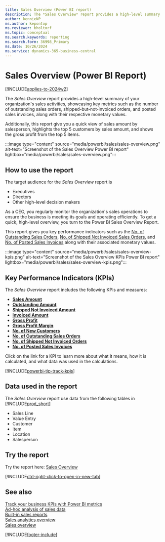 ```yaml
---
title: Sales Overview (Power BI report)
description: The *Sales Overview* report provides a high-level summary of your organization's sales activities.
author: kennieNP
ms.author: kepontop
ms.reviewer: bholtorf
ms.topic: conceptual
ms.search.keywords: reporting
ms.search.form: 36998_Primary
ms.date: 10/26/2024
ms.service: dynamics-365-business-central
---
```



# Sales Overview (Power BI Report)

[!INCLUDE[applies-to-2024w2](includes/applies-to-2024w2.md)]

The *Sales Overview* report provides a high-level summary of your organization's sales activities, showcasing key metrics such as the number of outstanding sales orders, shipped-but-not-invoiced orders, and posted sales invoices, along with their respective monetary values. 

Additionally, this report give you a quick view of sales amount by salesperson, highlights the top 5 customers by sales amount, and shows the gross profit from the top 5 items.

:::image type="content" source="media/powerbi/sales/sales-overview.png" alt-text="Screenshot of the Sales Overview Power BI report" lightbox="media/powerbi/sales/sales-overview.png":::

## How to use the report

The target audience for the *Sales Overview* report is
- Executives
- Directors
- Other high-level decision makers

As a CEO, you regularly monitor the organization's sales operations to ensure the business is meeting its goals and operating efficiently. To get a quick, high-level overview, you turn to the Power BI Sales Overview Report. 

This report gives you key performance indicators such as the [No. of Outstanding Sales Orders](sales-powerbi-sales-kpis.md#no-of-outstanding-sales-orders), [No. of Shipped Not Invoiced Sales Orders](sales-powerbi-sales-kpis.md#no-of-shipped-not-invoiced-sales), and [No. of Posted Sales Invoices](sales-powerbi-sales-kpis.md#no-of-posted-sales-invoices) along with their associated monetary values. 

:::image type="content" source="media/powerbi/sales/sales-overview-kpis.png" alt-text="Screenshot of the Sales Overview KPIs Power BI report" lightbox="media/powerbi/sales/sales-overview-kpis.png":::


## Key Performance Indicators (KPIs)

The *Sales Overview* report includes the following KPIs and measures: 

- [**Sales Amount**](sales-powerbi-sales-kpis.md#sales-amount)
- [**Outstanding Amount**](sales-powerbi-sales-kpis.md#outstanding-amount)
- [**Shipped Not Invoiced Amount**](sales-powerbi-sales-kpis.md#shipped-not-invoiced-amount)
- [**Invoiced Amount**](sales-powerbi-sales-kpis.md#invoiced-amount)
- [**Gross Profit**](sales-powerbi-sales-kpis.md#gross-profit)
- [**Gross Profit Margin**](sales-powerbi-sales-kpis.md#gross-profit-margin)
- [**No. of New Customers**](sales-powerbi-sales-kpis.md#no-of-new-customers)
- [**No. of Outstanding Sales Orders**](sales-powerbi-sales-kpis.md#no-of-outstanding-sales-orders)
- [**No. of Shipped Not Invoiced Orders**](sales-powerbi-sales-kpis.md#no-of-shipped-not-invoiced-sales)
- [**No. of Posted Sales Invoices**](sales-powerbi-sales-kpis.md#no-of-posted-sales-invoices)

Click on the link for a KPI to learn more about what it means, how it is calculated, and what data was used in the calculations. 

[!INCLUDE[powerbi-tip-track-kpis](includes/powerbi-tip-track-kpis.md)]


## Data used in the report

The *Sales Overview* report use data from the following tables in [!INCLUDE[prod_short](includes/prod_short.md)]

- Sales Line
- Value Entry
- Customer
- Item
- Location
- Salesperson

## Try the report

Try the report here: [Sales Overview](https://businesscentral.dynamics.com?page=36998)

[!INCLUDE[ctrl-right-click-to-open-in-new-tab](includes/ctrl-right-click-to-open-in-new-tab.md)]

## See also

[Track your business KPIs with Power BI metrics](track-kpis-with-power-bi-metrics.md)   
[Ad-hoc analysis of sales data](ad-hoc-analysis-sales.md)   
[Built-in sales reports](sales-reports.md)   
[Sales analytics overview](sales-analytics-overview.md)  
[Sales overview](sales-manage-sales.md)  

[!INCLUDE[footer-include](includes/footer-banner.md)]
